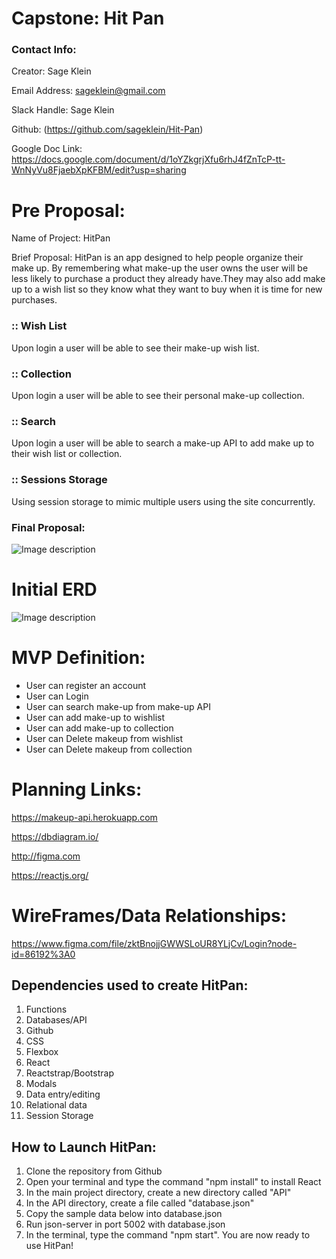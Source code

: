 # Capstone: Hit Pan

### Contact Info:
Creator: Sage Klein

Email Address: sageklein@gmail.com

Slack Handle: Sage Klein

Github: (https://github.com/sageklein/Hit-Pan)

Google Doc Link: https://docs.google.com/document/d/1oYZkgrjXfu6rhJ4fZnTcP-tt-WnNyVu8FjaebXpKFBM/edit?usp=sharing



# Pre Proposal: 

Name of Project: HitPan

Brief Proposal: HitPan is an app designed to help people organize their make up. By remembering what make-up the user owns the user will be less likely to purchase a product they already have.They may also add make up to a wish list so they know what they want to buy when it is time for new purchases.

### :: Wish List
Upon login a user will be able to see their make-up wish list.

### :: Collection
Upon login a user will be able to see their personal make-up collection.

### :: Search
Upon login a user will be able to search a make-up API to add make up to their wish list or collection.

### :: Sessions Storage
Using session storage to mimic multiple users using the site concurrently.


### Final Proposal: 
![Image description](/boilerplate/wireFrame.png)

# Initial ERD
![Image description](/boilerplate/ERD.jpg)


# MVP Definition:
- User can register an account
- User can Login
- User can search make-up from make-up API
- User can add make-up to wishlist
- User can add make-up to collection
- User can Delete makeup from wishlist
- User can Delete makeup from collection



# Planning Links:
https://makeup-api.herokuapp.com

https://dbdiagram.io/

http://figma.com

https://reactjs.org/


# WireFrames/Data Relationships:
https://www.figma.com/file/zktBnojjGWWSLoUR8YLjCv/Login?node-id=86192%3A0


## Dependencies used to create HitPan:

1. Functions
2. Databases/API
3. Github
4. CSS
5. Flexbox
6. React
7. Reactstrap/Bootstrap
8. Modals
9. Data entry/editing
10. Relational data
11. Session Storage

## How to Launch HitPan:

1. Clone the repository from Github
2. Open your terminal and type the command "npm install" to install React
3. In the main project directory, create a new directory called "API"
4. In the API directory, create a file called "database.json"
5. Copy the sample data below into database.json
6. Run json-server in port 5002 with database.json
7. In the terminal, type the command "npm start". You are now ready to use HitPan!
